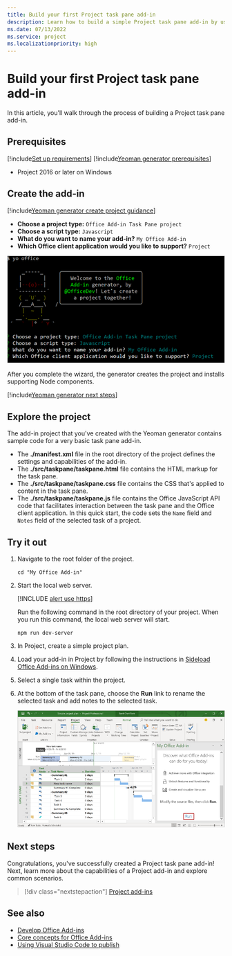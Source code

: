 ```yaml
---
title: Build your first Project task pane add-in
description: Learn how to build a simple Project task pane add-in by using the Office JS API.
ms.date: 07/13/2022
ms.service: project
ms.localizationpriority: high
---
```


# Build your first Project task pane add-in

In this article, you'll walk through the process of building a Project task pane add-in.

## Prerequisites

[!include[Set up requirements](../includes/set-up-dev-environment-beforehand.md)]
[!include[Yeoman generator prerequisites](../includes/quickstart-yo-prerequisites.md)]

- Project 2016 or later on Windows

## Create the add-in

[!include[Yeoman generator create project guidance](../includes/yo-office-command-guidance.md)]

- **Choose a project type:** `Office Add-in Task Pane project`
- **Choose a script type:** `Javascript`
- **What do you want to name your add-in?** `My Office Add-in`
- **Which Office client application would you like to support?** `Project`

![The prompts and answers for the Yeoman generator in a command line interface.](../images/yo-office-project.png)

After you complete the wizard, the generator creates the project and installs supporting Node components.

[!include[Yeoman generator next steps](../includes/yo-office-next-steps.md)]

## Explore the project

The add-in project that you've created with the Yeoman generator contains sample code for a very basic task pane add-in.

- The **./manifest.xml** file in the root directory of the project defines the settings and capabilities of the add-in.
- The **./src/taskpane/taskpane.html** file contains the HTML markup for the task pane.
- The **./src/taskpane/taskpane.css** file contains the CSS that's applied to content in the task pane.
- The **./src/taskpane/taskpane.js** file contains the Office JavaScript API code that facilitates interaction between the task pane and the Office client application. In this quick start, the code sets the `Name` field and `Notes` field of the selected task of a project.

## Try it out

1. Navigate to the root folder of the project.

    ```command&nbsp;line
    cd "My Office Add-in"
    ```

1. Start the local web server.

    [!INCLUDE [alert use https](../includes/alert-use-https.md)]

    Run the following command in the root directory of your project. When you run this command, the local web server will start.

    ```command&nbsp;line
    npm run dev-server
    ```

1. In Project, create a simple project plan.

1. Load your add-in in Project by following the instructions in [Sideload Office Add-ins on Windows](../testing/create-a-network-shared-folder-catalog-for-task-pane-and-content-add-ins.md).

1. Select a single task within the project.

1. At the bottom of the task pane, choose the **Run** link to rename the selected task and add notes to the selected task.

    ![The Project application with the task pane add-in loaded.](../images/project-quickstart-addin-1.png)

## Next steps

Congratulations, you've successfully created a Project task pane add-in! Next, learn more about the capabilities of a Project add-in and explore common scenarios.

> [!div class="nextstepaction"]
> [Project add-ins](../project/project-add-ins.md)

## See also

- [Develop Office Add-ins](../develop/develop-overview.md)
- [Core concepts for Office Add-ins](../overview/core-concepts-office-add-ins.md)
- [Using Visual Studio Code to publish](../publish/publish-add-in-vs-code.md#using-visual-studio-code-to-publish)
